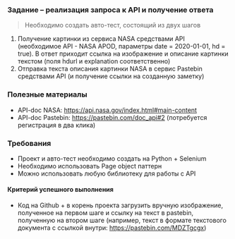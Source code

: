 ### Задание – реализация запроса к API и получение ответа

> Необходимо создать авто-тест, состоящий из двух шагов

1. Получение картинки из сервиса NASA средствами API (необходимое API - NASA APOD, параметры date = 2020-01-01, hd = true). В ответ приходит ссылка на изображение и описание картинки текстом (поля hdurl и explanation соответственно)
2. Отправка текста описания картинки NASA в сервис Pastebin средствами API (и получение ссылки на созданную заметку)

### Полезные материалы
- API-doc NASA: https://api.nasa.gov/index.html#main-content
- API-doc Pastebin: https://pastebin.com/doc_api#2 (потребуется регистрация в два клика)

### Требования
- Проект и авто-тест необходимо создать на Python + Selenium
- Необходимо использовать Page object паттерн
- Можно использовать любую библиотеку для работы с API

#### Критерий успешного выполнения
- Код на Github + в корень проекта загрузить вручную изображение, полученное на первом шаге и ссылку на текст в pastebin, полученную на втором шаге (например, текст в формате текстового документа с ссылкой внутри: https://pastebin.com/MDZTgcgx)